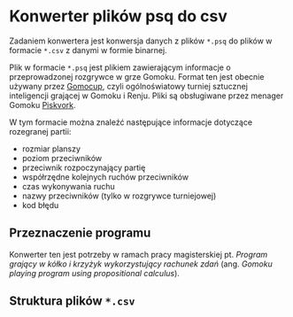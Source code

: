 # Konwerter plików psq do csv
Zadaniem konwertera jest konwersja danych z plików `*.psq` do plików w formacie `*.csv` z danymi w formie binarnej.

Plik w formacie `*.psq` jest plikiem zawierającym informacje o przeprowadzonej rozgrywce w grze Gomoku. Format ten jest obecnie używany przez [Gomocup](https://gomocup.org/), czyli ogólnoświatowy turniej sztucznej inteligencji grającej w Gomoku i Renju. Pliki są obsługiwane przez menager Gomoku [Piskvork](https://github.com/plastovicka/Piskvork). 

W tym formacie można znaleźć następujące informacje dotyczące rozegranej partii:
- rozmiar planszy
- poziom przeciwników
- przeciwnik rozpoczynający partię
- współrzędne kolejnych ruchów przeciwników
- czas wykonywania ruchu
- nazwy przeciwników (tylko w rozgrywce turniejowej)
- kod błędu

## Przeznaczenie programu

Konwerter ten jest potrzeby w ramach pracy magisterskiej pt. *Program grający w kółko i krzyżyk wykorzystujący rachunek zdań* (ang. *Gomoku playing program using propositional calculus*).

## Struktura plików `*.csv`